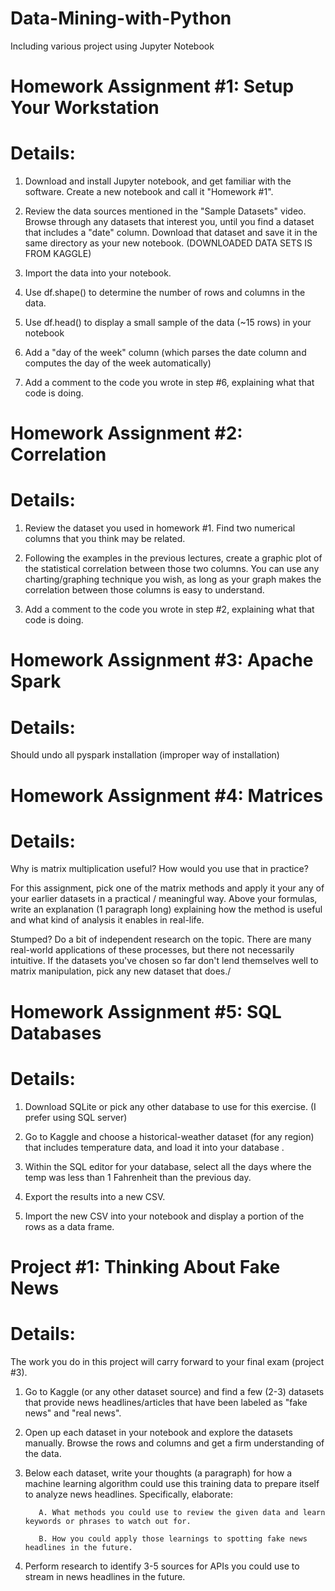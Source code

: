# Data-Mining-with-Python
Including various project using Jupyter Notebook
# Homework Assignment #1: Setup Your Workstation
# Details:
 
1. Download and install Jupyter notebook, and get familiar with the software. Create a new notebook and call it "Homework #1".

2. Review the data sources mentioned in the "Sample Datasets" video. Browse through any datasets that interest you, until you find a dataset that includes a "date" column. Download that dataset and save it in the same directory as your new notebook. (DOWNLOADED DATA SETS IS FROM KAGGLE)

3. Import the data into your notebook.

4. Use df.shape() to determine the number of rows and columns in the data.

5. Use df.head() to display a small sample of the data (~15 rows) in your notebook

6. Add a "day of the week" column  (which parses the date column and computes the day of the week automatically)

7. Add a comment to the code you wrote in step #6, explaining what that code is doing.

# Homework Assignment #2: Correlation

# Details:
 
1. Review the dataset you used in homework #1. Find two numerical columns that you think may be related.

2. Following the examples in the previous lectures, create a graphic plot of the statistical correlation between those two columns. You can use any charting/graphing technique you wish, as long as your graph makes the correlation between those columns is easy to understand.

3. Add a comment to the code you wrote in step #2, explaining what that code is doing.

# Homework Assignment #3: Apache Spark

# Details:

Should undo all pyspark installation (improper way of installation)

# Homework Assignment #4: Matrices
# Details:

Why is matrix multiplication useful? How would you use that in practice?

For this assignment, pick one of the matrix methods and apply it your any of your earlier datasets in a practical / meaningful way. Above your formulas, write an explanation (1 paragraph long) explaining how the method is useful and what kind of analysis it enables in real-life.

Stumped? Do a bit of independent research on the topic. There are many real-world applications of these processes, but there not necessarily intuitive. If the datasets you've chosen so far don't lend themselves well to matrix manipulation, pick any new dataset that does./

# Homework Assignment #5: SQL Databases

# Details:
 
1. Download SQLite or pick any other database to use for this exercise. (I prefer using SQL server)

2. Go to Kaggle and choose a historical-weather dataset (for any region) that includes temperature data, and load it into your database .

3. Within the SQL editor for your database, select all the days where the temp was less than 1 Fahrenheit than the previous day.

4. Export the results into a new CSV.

5. Import the new CSV into your notebook and display a portion of the rows as a data frame.

# Project #1: Thinking About Fake News

# Details:
 
The work you do in this project will carry forward to your final exam (project #3).

1. Go to Kaggle (or any other dataset source) and find a few (2-3) datasets that provide news headlines/articles that have been labeled as "fake news" and "real news".

2. Open up each dataset in your notebook and explore the datasets manually. Browse the rows and columns and get a firm understanding of the data.

3. Below each dataset, write your thoughts (a paragraph) for how a machine learning algorithm could use this training data to prepare itself to analyze news headlines. Specifically, elaborate:

          A. What methods you could use to review the given data and learn keywords or phrases to watch out for.

          B. How you could apply those learnings to spotting fake news headlines in the future.


4. Perform research to identify 3-5 sources for APIs you could use to stream in news headlines in the future. 
